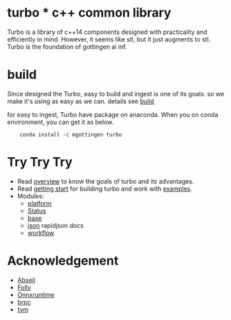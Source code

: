 turbo * c++ common library
====

Turbo is a library of c++14 components designed with practicality
and efficiently in mind. However, it seems like stl, but it just 
augments to stl. Turbo is the foundation of gottingen ai inf.


# build

Since designed the Turbo, easy to build and ingest is one of its goals.
so we make it's using as easy as we can. details see [build](docs/build.md)

for easy to ingest, Turbo have package on anaconda. When you on conda environment,
you can get it as below.

```shell
    conda install -c mgottingen turbo
```

# Try Try Try

* Read [overview](docs/overview.md) to know the goals of turbo and its advantages. 
* Read [getting start](docs/getting_start.md) for building turbo and work with [examples](examples).
* Modules:
  * [platform](docs/platform.md) 
  * [Status](docs/status.md)
  * [base](docs/base.md)
  * [json](docs/json.md) rapidjson docs
  * [workflow](docs/workflow.md)

# Acknowledgement

* [Abseil](github.com/abseil/abseil-cpp)
* [Folly](github.com/facebook/folly)
* [Onnxruntime](github.com/microsoft/onnxruntime)
* [brpc](github.com/apache/brpc)
* [tvm](github.com/apache/tvm)